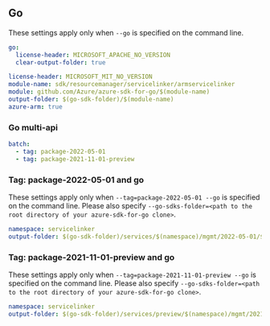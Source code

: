 ## Go

These settings apply only when `--go` is specified on the command line.

```yaml $(go) && !$(track2)
go:
  license-header: MICROSOFT_APACHE_NO_VERSION
  clear-output-folder: true
```

``` yaml $(go) && $(track2)
license-header: MICROSOFT_MIT_NO_VERSION
module-name: sdk/resourcemanager/servicelinker/armservicelinker
module: github.com/Azure/azure-sdk-for-go/$(module-name)
output-folder: $(go-sdk-folder)/$(module-name)
azure-arm: true
```

### Go multi-api

``` yaml $(go) && $(multiapi)
batch:
  - tag: package-2022-05-01
  - tag: package-2021-11-01-preview
```

### Tag: package-2022-05-01 and go

These settings apply only when `--tag=package-2022-05-01 --go` is specified on the command line.
Please also specify `--go-sdks-folder=<path to the root directory of your azure-sdk-for-go clone>`.

```yaml $(tag) == 'package-2022-05-01' && $(go)
namespace: servicelinker
output-folder: $(go-sdk-folder)/services/$(namespace)/mgmt/2022-05-01/$(namespace)
```

### Tag: package-2021-11-01-preview and go

These settings apply only when `--tag=package-2021-11-01-preview --go` is specified on the command line.
Please also specify `--go-sdks-folder=<path to the root directory of your azure-sdk-for-go clone>`.

```yaml $(tag) == 'package-2021-11-01-preview' && $(go)
namespace: servicelinker
output-folder: $(go-sdk-folder)/services/preview/$(namespace)/mgmt/2021-11-01-preview/$(namespace)
```

